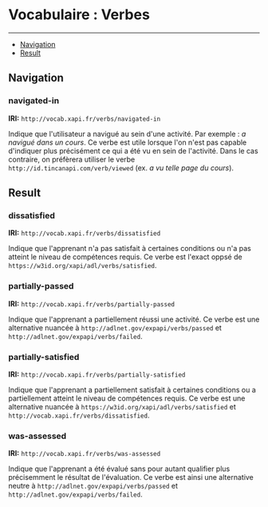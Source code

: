 # Vocabulaire : Verbes

---

- [Navigation](#navigation)
- [Result](#result)

<a name="navigation"></a>
## Navigation

### navigated-in

**IRI:** `http://vocab.xapi.fr/verbs/navigated-in`

Indique que l'utilisateur a navigué au sein d'une activité. Par exemple : *a navigué dans un cours*. Ce verbe est utile lorsque l'on n'est pas capable d'indiquer plus précisément ce qui a été vu en sein de l'activité. Dans le cas contraire, on préfèrera utiliser le verbe `http://id.tincanapi.com/verb/viewed` (ex. *a vu telle page du cours*).



<a name="result"></a>
## Result


### dissatisfied

**IRI:** `http://vocab.xapi.fr/verbs/dissatisfied`

Indique que l'apprenant n'a pas satisfait à certaines conditions ou n'a pas atteint le niveau de compétences requis. Ce verbe est l'exact oppsé de `https://w3id.org/xapi/adl/verbs/satisfied`.


### partially-passed

**IRI:** `http://vocab.xapi.fr/verbs/partially-passed`

Indique que l'apprenant a partiellement réussi une activité. Ce verbe est une alternative nuancée à `http://adlnet.gov/expapi/verbs/passed` et `http://adlnet.gov/expapi/verbs/failed`.


### partially-satisfied

**IRI:** `http://vocab.xapi.fr/verbs/partially-satisfied`

Indique que l'apprenant a partiellement satisfait à certaines conditions ou a partiellement atteint le niveau de compétences requis. Ce verbe est une alternative nuancée à `https://w3id.org/xapi/adl/verbs/satisfied` et `http://vocab.xapi.fr/verbs/dissatisfied`.


### was-assessed

**IRI:** `http://vocab.xapi.fr/verbs/was-assessed`

Indique que l'apprenant a été évalué sans pour autant qualifier plus précisemment le résultat de l'évaluation. Ce verbe est ainsi une alternative neutre à `http://adlnet.gov/expapi/verbs/passed` et `http://adlnet.gov/expapi/verbs/failed`.





